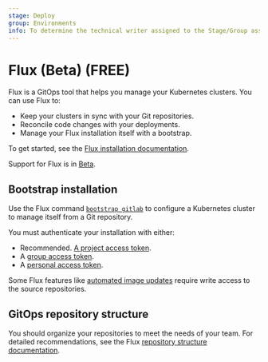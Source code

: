 ```yaml
---
stage: Deploy
group: Environments
info: To determine the technical writer assigned to the Stage/Group associated with this page, see https://about.gitlab.com/handbook/product/ux/technical-writing/#assignments
---
```


# Flux (Beta) **(FREE)**

Flux is a GitOps tool that helps you manage your Kubernetes clusters.
You can use Flux to:

- Keep your clusters in sync with your Git repositories.
- Reconcile code changes with your deployments.
- Manage your Flux installation itself with a bootstrap.

To get started, see the [Flux installation documentation](https://fluxcd.io/flux/installation).

Support for Flux is in [Beta](../../../../policy/alpha-beta-support.md#beta).

## Bootstrap installation

Use the Flux command [`bootstrap gitlab`](https://fluxcd.io/flux/installation/#gitlab-and-gitlab-enterprise)
to configure a Kubernetes cluster to manage itself from a Git repository.

You must authenticate your installation with either:

- Recommended. [A project access token](../../../project/settings/project_access_tokens.md).
- A [group access token](../../../group/settings/group_access_tokens.md).
- A [personal access token](../../../profile/personal_access_tokens.md).

Some Flux features like [automated image updates](https://fluxcd.io/flux/guides/image-update/) require
write access to the source repositories.

## GitOps repository structure

You should organize your repositories to meet the needs of your team. For detailed recommendations, see the Flux [repository structure documentation](https://fluxcd.io/flux/guides/repository-structure/).

